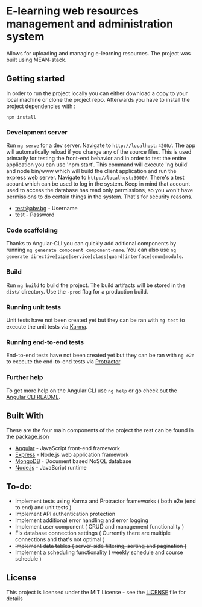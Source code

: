 # E-learning web resources management and administration system

Allows for uploading and managing e-learning resources. The project was built using MEAN-stack.

## Getting started

In order to run the project locally you can either download a copy to your local machine or clone the project repo. Afterwards you have to install the project dependencies with :

```
npm install
```

### Development server

Run `ng serve` for a dev server. Navigate to `http://localhost:4200/`. The app will automatically reload if you change any of the source files. This is used primarily for testing the front-end behavior and in order to test the entire application you can use 'npm start'. This command will execute 'ng build' and node bin/www which will build the client application and run the express web server. Navigate to `http://localhost:3000/`. There's a test acount which can be used to log in the system. Keep in mind that account used to access the database has read only permissions, so you won't have permissions to do certain things in the system. That's for security reasons.

* test@abv.bg - Username
* test - Password

### Code scaffolding

Thanks to Angular-CLI you can quickly add aditional components by running `ng generate component component-name`. You can also use `ng generate directive|pipe|service|class|guard|interface|enum|module`.

### Build

Run `ng build` to build the project. The build artifacts will be stored in the `dist/` directory. Use the `-prod` flag for a production build.

### Running unit tests

Unit tests have not been created yet but they can be ran with `ng test` to execute the unit tests via [Karma](https://karma-runner.github.io).

### Running end-to-end tests

End-to-end tests have not been created yet but they can be ran with  `ng e2e` to execute the end-to-end tests via [Protractor](http://www.protractortest.org/).

### Further help

To get more help on the Angular CLI use `ng help` or go check out the [Angular CLI README](https://github.com/angular/angular-cli/blob/master/README.md).


## Built With

These are the four main components of the project the rest can be found in the [package.json](package.json)

* [Angular](https://angular.io) - JavaScript front-end framework 
* [Express](https://expressjs.com) - Node.js web application framework
* [MongoDB](https://www.mongodb.com) - Document based NoSQL database
* [Node.js](https://nodejs.org/en/) - JavaScript runtime

## To-do:

* Implement tests using Karma and Protractor frameworks ( both e2e (end to end) and unit tests )
* Implement API authentication protection
* Implement additional error handling and error logging
* Implement user component ( CRUD and management functionality )
* Fix database connection settings ( Currently there are multiple connections and that's not optimal )
* ~~Implement data tables ( server-side filtering, sorting and pagination )~~
* Implement a scheduling functionality ( weekly schedule and course schedule )

## License

This project is licensed under the MIT License - see the [LICENSE](LICENSE) file for details
